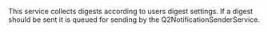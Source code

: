 This service collects digests according to users digest settings. If a digest should be sent it is queued for sending by the Q2NotificationSenderService.